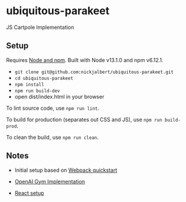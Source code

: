 # ubiquitous-parakeet

JS Cartpole Implementation

## Setup

Requires [Node and npm](https://nodejs.org/en/). Built with Node v13.1.0 and npm v6.12.1.

* `git clone git@github.com:nickjalbert/ubiquitous-parakeet.git`
* `cd ubiquitous-parakeet`
* `npm install`
* `npm run build-dev`
* open dist/index.html in your browser

To lint source code, use `npm run lint`.

To build for production (separates out CSS and JS), use `npm run build-prod`.

To clean the build, use `npm run clean`.

## Notes

* Initial setup based on [Webpack quickstart](https://webpack.js.org/guides/getting-started/)

* [OpenAI Gym Implementation](https://github.com/openai/gym/blob/master/gym/envs/classic_control/cartpole.py)

* [React setup](https://www.valentinog.com/blog/babel/)
